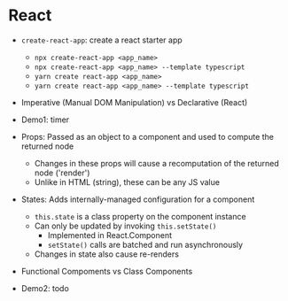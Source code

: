 # React
- `create-react-app`: create a react starter app
  - `npx create-react-app <app_name>`
  - `npx create-react-app <app_name> --template typescript`
  - `yarn create react-app <app_name>`
  - `yarn create react-app <app_name> --template typescript`
- Imperative (Manual DOM Manipulation) vs Declarative (React)
- Demo1: timer
- Props: Passed as an object to a component and used to compute the returned node
    - Changes in these props will cause a recomputation of the returned node ('render')
    - Unlike in HTML (string), these can be any JS value
- States: Adds internally-managed configuration for a component
    - `this.state` is a class property on the component instance
    - Can only be updated by invoking `this.setState()` 
      - Implemented in React.Component
      - `setState()` calls are batched and run asynchronously
    - Changes in state also cause re-renders

- Functional Compoments vs Class Components
- Demo2: todo
